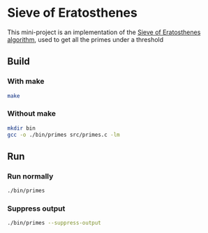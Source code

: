 # Sieve of Eratosthenes

This mini-project is an implementation of the [Sieve of Eratosthenes algorithm](https://en.wikipedia.org/wiki/Sieve_of_Eratosthenes), used to get all the primes under a threshold

## Build

### With make

```bash
make
```

### Without make

```bash
mkdir bin
gcc -o ./bin/primes src/primes.c -lm
```

## Run

### Run normally

```bash
./bin/primes
```

### Suppress output

```bash
./bin/primes --suppress-output
```
